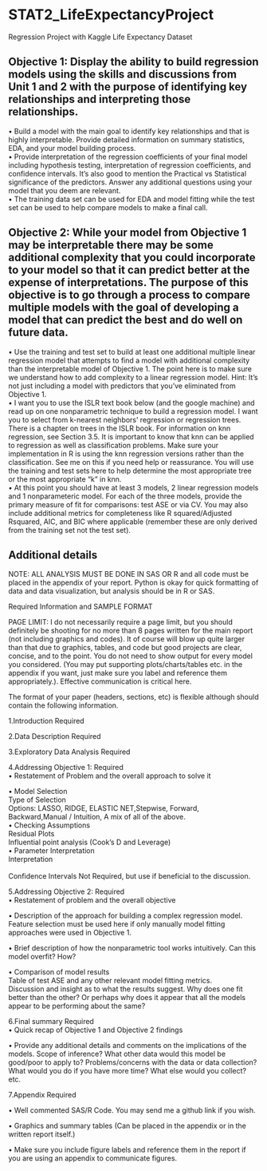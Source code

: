 # STAT2_LifeExpectancyProject
Regression Project with Kaggle Life Expectancy Dataset


## Objective 1: Display the ability to build regression models using the skills and discussions from Unit 1 and 2 with the purpose of identifying key relationships and interpreting those relationships.

•	Build a model with the main goal to identify key relationships and that is highly interpretable.  Provide detailed information on summary statistics, EDA, and your model building process.<br />
•	Provide interpretation of the regression coefficients of your final model including hypothesis testing, interpretation of regression coefficients, and confidence intervals. It’s also good to mention the Practical vs Statistical significance of the predictors.  Answer any additional questions using your model that you deem are relevant.<br />
•	The training data set can be used for EDA and model fitting while the test set can be used to help compare models to make a final call.<br />


## Objective 2:  While your model from Objective 1 may be interpretable there may be some additional complexity that you could incorporate to your model so that it can predict better at the expense of interpretations.  The purpose of this objective is to go through a process to compare multiple models with the goal of developing a model that can predict the best and do well on future data.  

•	Use the training and test set to build at least one additional multiple linear regression model that attempts to find a model with additional complexity than the interpretable model of Objective 1.  The point here is to make sure we understand how to add complexity to a linear regression model.   Hint:  It’s not just including a model with predictors that you’ve eliminated from Objective 1.<br />
•	I want you to use the ISLR text book below (and the google machine) and read up on one nonparametric technique to build a regression model.  I want you to select from k-nearest neighbors’ regression or regression trees. There is a chapter on trees in the ISLR book.  For information on knn regression, see Section 3.5.  It is important to know that knn can be applied to regression as well as classification problems.  Make sure your implementation in R is using the knn regression versions rather than the classification.  See me on this if you need help or reassurance.  You will use the training and test sets here to help determine the most appropriate tree or the most appropriate “k” in knn. <br />
•	At this point you should have at least 3 models, 2 linear regression models and 1 nonparameteric model.  For each of the three models, provide the primary measure of fit for comparisons:  test ASE or via CV.  You may also include additional metrics for completeness like R squared/Adjusted Rsquared, AIC, and BIC where applicable (remember these are only derived from the training set not the test set).  <br />


## Additional details

NOTE: ALL ANALYSIS MUST BE DONE IN SAS OR R and all code must be placed in the appendix of your report. Python is okay for quick formatting of data and data visualization, but analysis should be in R or SAS. <br />


Required Information and SAMPLE FORMAT <br />

PAGE LIMIT: I do not necessarily require a page limit, but you should definitely be shooting for no more than 8 pages written for the main report (not including graphics and codes).  It of course will blow up quite larger than that due to graphics, tables, and code but good projects are clear, concise, and to the point.  You do not need to show output for every model you considered.  (You may put supporting plots/charts/tables etc. in the appendix if you want, just make sure you label and reference them appropriately.). Effective communication is critical here.  <br />

The format of your paper (headers, sections, etc) is flexible although should contain the following information.   <br />

1.Introduction Required <br />

2.Data Description  Required <br />

3.Exploratory Data Analysis Required <br />

4.Addressing Objective 1:  Required <br />
•	Restatement of Problem and the overall approach to solve it  <br />

•	Model Selection<br />
		  	Type of Selection <br />
			Options: LASSO, RIDGE, ELASTIC NET,Stepwise, Forward, Backward,Manual / Intuition, A mix of all of the above.<br />
•	Checking Assumptions  <br />
			Residual Plots <br />
			Influential point analysis (Cook’s D and Leverage)<br />
•	Parameter Interpretation<br />
	       		Interpretation<br />           
	       		Confidence Intervals Not Required, but use if beneficial to the discussion.<br />
			
5.Addressing Objective 2: Required<br />
•	Restatement of problem and the overall objective  <br />

•	Description of the approach for building a complex regression model.  Feature selection must be used here if only manually model fitting approaches were used 		in Objective 1.<br />

•	Brief description of how the nonparametric tool works intuitively.  Can this model overfit?  How?    <br />

•	Comparison of model results  <br />
			Table of test ASE and any other relevant model fitting metrics. <br />
			Discussion and insight as to what the results suggest.  Why does one fit better than the other?  Or perhaps why does it appear that all the 			    models appear to be performing about the same? <br />
			
6.Final summary Required <br />
•	Quick recap of Objective 1 and Objective 2 findings <br />

•	Provide any additional details and comments on the implications of the models.  Scope of inference?  What other data would this model be good/poor to apply 	    to?   Problems/concerns with the data or data collection? What would you do if you have more time?  What else would you collect? etc.   <br />

7.Appendix  Required <br />

•	Well commented SAS/R Code.  You may send me a github link if you wish. <br />

•	Graphics and summary tables (Can be placed in the appendix or in the written report itself.) <br />

•	Make sure you include figure labels and reference them in the report if you are using an appendix to communicate figures. <br />
